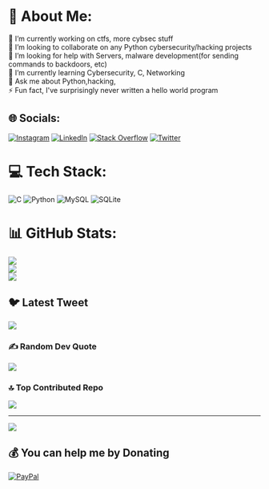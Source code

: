 # 💫 About Me:
🔭 I’m currently working on ctfs, more cybsec stuff<br>👯 I’m looking to collaborate on any Python cybersecurity/hacking projects<br>🤝 I’m looking for help with Servers, malware development(for sending commands to backdoors, etc)<br>🌱 I’m currently learning Cybersecurity, C, Networking<br>💬 Ask me about Python,hacking, <br>⚡ Fun fact, I've surprisingly never written a hello world program


## 🌐 Socials:
[![Instagram](https://img.shields.io/badge/Instagram-%23E4405F.svg?logo=Instagram&logoColor=white)](https://instagram.com/ryanejoe) [![LinkedIn](https://img.shields.io/badge/LinkedIn-%230077B5.svg?logo=linkedin&logoColor=white)](https://linkedin.com/in/ryanejoe) [![Stack Overflow](https://img.shields.io/badge/-Stackoverflow-FE7A16?logo=stack-overflow&logoColor=white)](https://stackoverflow.com/users/16694202) [![Twitter](https://img.shields.io/badge/Twitter-%231DA1F2.svg?logo=Twitter&logoColor=white)](https://twitter.com/ryanejoe) 

# 💻 Tech Stack:
![C](https://img.shields.io/badge/c-%2300599C.svg?style=for-the-badge&logo=c&logoColor=white) ![Python](https://img.shields.io/badge/python-3670A0?style=for-the-badge&logo=python&logoColor=ffdd54) ![MySQL](https://img.shields.io/badge/mysql-%2300f.svg?style=for-the-badge&logo=mysql&logoColor=white) ![SQLite](https://img.shields.io/badge/sqlite-%2307405e.svg?style=for-the-badge&logo=sqlite&logoColor=white)
# 📊 GitHub Stats:
![](https://github-readme-stats.vercel.app/api?username=ryane-joe&theme=dark&hide_border=false&include_all_commits=true&count_private=true)<br/>
![](https://github-readme-streak-stats.herokuapp.com/?user=ryane-joe&theme=dark&hide_border=false)<br/>
![](https://github-readme-stats.vercel.app/api/top-langs/?username=ryane-joe&theme=dark&hide_border=false&include_all_commits=true&count_private=true&layout=compact)

## 🐦 Latest Tweet
[![](https://gtce.itsvg.in/api?username=ryanejoe)](https://github.com/VishwaGauravIn/github-twitter-card-embed)

### ✍️ Random Dev Quote
![](https://quotes-github-readme.vercel.app/api?type=horizontal&theme=radical)

### 🔝 Top Contributed Repo
![](https://github-contributor-stats.vercel.app/api?username=ryane-joe&limit=5&theme=dark&combine_all_yearly_contributions=true)

---
[![](https://visitcount.itsvg.in/api?id=ryane-joe&icon=0&color=0)](https://visitcount.itsvg.in)

  ## 💰 You can help me by Donating
  [![PayPal](https://img.shields.io/badge/PayPal-00457C?style=for-the-badge&logo=paypal&logoColor=white)](https://paypal.me/RyaneJoe) 

  
<!-- Proudly created with GPRM ( https://gprm.itsvg.in ) -->
